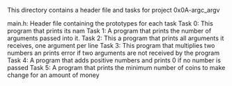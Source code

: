 This directory contains a header file and tasks for project 0x0A-argc_argv

main.h: Header file containing the prototypes for each task
Task 0: This program that prints its nam
Task 1: A program that prints the number of arguments passed into it.
Task 2: This a program that prints all arguments it receives, one argument per line
Task 3: This program that multiplies two numbers an prints error if two arguments are not received by the program
Task 4: A program that adds positive numbers and prints 0 if no number is passed
Task 5: A program that prints the minimum number of coins to make change for an amount of money
